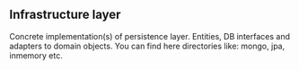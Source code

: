 ## Infrastructure layer

Concrete implementation(s) of persistence layer. Entities, DB interfaces and adapters to domain objects.
You can find here directories like: mongo, jpa, inmemory etc.
